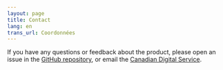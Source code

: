```yaml
---
layout: page
title: Contact
lang: en
trans_url: Coordonnées
---
```

If you have any questions or feedback about the product, please open an issue in the [GitHub repository](https://github.com/cds-snc/cra-claim-tax-benefits/issues), or email the [Canadian Digital Service](mailto:cds-snc@tbs-sct.gc.ca).